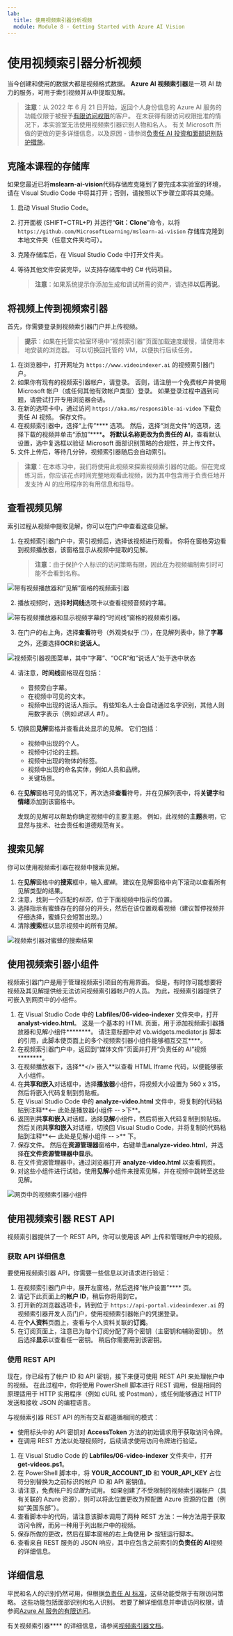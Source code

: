```yaml
---
lab:
  title: 使用视频索引器分析视频
  module: Module 8 - Getting Started with Azure AI Vision
---
```


# 使用视频索引器分析视频

当今创建和使用的数据大都是视频格式数据。 **Azure AI 视频索引器**是一项 AI 助力的服务，可用于索引视频并从中提取见解。

> **注意**：从 2022 年 6 月 21 日开始，返回个人身份信息的 Azure AI 服务的功能仅限于被授予[有限访问权限](https://docs.microsoft.com/azure/cognitive-services/cognitive-services-limited-access)的客户。 在未获得有限访问权限批准的情况下，本实验室无法使用视频索引器识别人物和名人。 有关 Microsoft 所做的更改的更多详细信息，以及原因 - 请参阅[负责任 AI 投资和面部识别防护措施](https://azure.microsoft.com/blog/responsible-ai-investments-and-safeguards-for-facial-recognition/)。

## 克隆本课程的存储库

如果您最近已将**mslearn-ai-vision**代码存储库克隆到了要完成本实验室的环境，请在 Visual Studio Code 中将其打开；否则，请按照以下步骤立即将其克隆。

1. 启动 Visual Studio Code。
2. 打开面板 (SHIFT+CTRL+P) 并运行“**Git：Clone**”命令，以将 `https://github.com/MicrosoftLearning/mslearn-ai-vision` 存储库克隆到本地文件夹（任意文件夹均可）。
3. 克隆存储库后，在 Visual Studio Code 中打开文件夹。
4. 等待其他文件安装完毕，以支持存储库中的 C# 代码项目。

    > **注意**：如果系统提示你添加生成和调试所需的资产，请选择**以后再说**。

## 将视频上传到视频索引器

首先，你需要登录到视频索引器门户并上传视频。

> **提示**：如果在托管实验室环境中“视频索引器”页面加载速度缓慢，请使用本地安装的浏览器。 可以切换回托管的 VM，以便执行后续任务。

1. 在浏览器中，打开网址为 `https://www.videoindexer.ai` 的视频索引器门户。
2. 如果你有现有的视频索引器帐户，请登录。 否则，请注册一个免费帐户并使用 Microsoft 帐户（或任何其他有效帐户类型）登录。 如果登录过程中遇到问题，请尝试打开专用浏览器会话。
3. 在新的选项卡中，通过访问 `https://aka.ms/responsible-ai-video` 下载负责任 AI 视频。 保存文件。
4. 在视频索引器中，选择“上传”**** 选项。 然后，选择“浏览文件”的选项，选择下载的视频并单击“添加”********。 将默认名称更改为**负责任的 AI**，查看默认设置，选中复选框以验证 Microsoft 面部识别策略的合规性，并上传文件。
5. 文件上传后，等待几分钟，视频索引器随后会自动索引。

> **注意**：在本练习中，我们将使用此视频来探索视频索引器的功能。但在完成练习后，你应该花点时间完整地观看此视频，因为其中包含用于负责任地开发支持 AI 的应用程序的有用信息和指导。 

## 查看视频见解

索引过程从视频中提取见解，你可以在门户中查看这些见解。

1. 在视频索引器门户中，索引视频后，选择该视频进行观看。 你将在窗格旁边看到视频播放器，该窗格显示从视频中提取的见解。

    > **注意**：由于保护个人标识的访问策略有限，因此在为视频编制索引时可能不会看到名称。

![带有视频播放器和“见解”窗格的视频索引器](../media/video-indexer-insights.png)

2. 播放视频时，选择**时间线**选项卡以查看视频音频的字幕。

![带有视频播放器和显示视频字幕的“时间线”窗格的视频索引器。](../media/video-indexer-transcript.png)

3. 在门户的右上角，选择**查看**符号（外观类似于 &#128455;），在见解列表中，除了**字幕**之外，还要选择**OCR**和**说话人**。

![视频索引器视图菜单，其中“字幕”、“OCR”和“说话人”处于选中状态](../media/video-indexer-view-menu.png)

4. 请注意，**时间线**窗格现在包括：
    - 音频旁白字幕。
    - 在视频中可见的文本。
    - 视频中出现的说话人指示。 有些知名人士会自动通过名字识别，其他人则用数字表示（例如*说话人 #1*）。
5. 切换回**见解**窗格并查看此处显示的见解。 它们包括：
    - 视频中出现的个人。
    - 视频中讨论的主题。
    - 视频中出现的物体的标签。
    - 视频中出现的命名实体，例如人员和品牌。
    - 关键场景。
6. 在**见解**窗格可见的情况下，再次选择**查看**符号，并在见解列表中，将**关键字**和**情绪**添加到该窗格中。

    发现的见解可以帮助你确定视频中的主要主题。 例如，此视频的**主题**表明，它显然与技术、社会责任和道德规范有关。

## 搜索见解

你可以使用视频索引器在视频中搜索见解。

1. 在**见解**窗格中的**搜索**框中，输入*蜜蜂*。 建议在见解窗格中向下滚动以查看所有见解类型的结果。
2. 注意，找到一个匹配的*标签*，位于下面视频中指示的位置。
3. 选择指示有蜜蜂存在的部分的开头，然后在该位置观看视频（建议暂停视频并仔细选择，蜜蜂只会短暂出现。）
4. 清除**搜索**框以显示视频中的所有见解。

![视频索引器对蜜蜂的搜索结果](../media/video-indexer-search.png)

## 使用视频索引器小组件

视频索引器门户是用于管理视频索引项目的有用界面。 但是，有时你可能想要将视频及其见解提供给无法访问视频索引器帐户的人员。 为此，视频索引器提供了可嵌入到网页中的小组件。

1. 在 Visual Studio Code 中的 **Labfiles/06-video-indexer** 文件夹中，打开 **analyst-video.html**。 这是一个基本的 HTML 页面，用于添加视频索引器播放器和见解小组件********。 请注意标题中对 vb.widgets.mediator.js 脚本的引用，此脚本使页面上的多个视频索引器小组件能够相互交互****。
2. 在视频索引器门户中，返回到“媒体文件”页面并打开“负责任的 AI”视频********。
3. 在视频播放器下，选择**&lt;/&gt; 嵌入**以查看 HTML Iframe 代码，以便能够嵌入小组件。
4. 在**共享和嵌入**对话框中，选择**播放器**小组件，将视频大小设置为 560 x 315，然后将嵌入代码复制到剪贴板。
5. 在 Visual Studio Code 中的 **analyze-video.html** 文件中，将复制的代码粘贴到注释**&lt;-- 此处是播放器小组件 -- &gt;下**。
6. 返回到**共享和嵌入**对话框，选择**见解**小组件，然后将嵌入代码复制到剪贴板。 然后关闭**共享和嵌入**对话框，切换回 Visual Studio Code，并将复制的代码粘贴到注释**&lt;-- 此处是见解小组件 -- &gt;** 下。
7. 保存文件。 然后在**资源管理器**窗格中，右键单击**analyze-video.html**，并选择**在文件资源管理器中显示**。
8. 在文件资源管理器中，通过浏览器打开 **analyze-video.html** 以查看网页。
9. 对这些小组件进行试验，使用**见解**小组件来搜索见解，并在视频中跳转至这些见解。

![网页中的视频索引器小组件](../media/video-indexer-widgets.png)

## 使用视频索引器 REST API

视频索引器提供了一个 REST API，你可以使用该 API 上传和管理帐户中的视频。

### 获取 API 详细信息

要使用视频索引器 API，你需要一些信息以对请求进行验证：

1. 在视频索引器门户中，展开左窗格，然后选择“帐户设置”**** 页。
2. 请记下此页面上的**帐户 ID**，稍后你将用到它。
3. 打开新的浏览器选项卡，转到位于 `https://api-portal.videoindexer.ai` 的视频索引器开发人员门户，使用视频索引器帐户的凭据登录。
4. 在**个人资料**页面上，查看与个人资料关联的**订阅**。
5. 在订阅页面上，注意已为每个订阅分配了两个密钥（主密钥和辅助密钥）。 然后选择**显示**以查看任一密钥。 稍后你需要用到该密钥。

### 使用 REST API

现在，你已经有了帐户 ID 和 API 密钥，接下来便可使用 REST API 来处理帐户中的视频。 在此过程中，你将使用 PowerShell 脚本进行 REST 调用，但是相同的原理适用于 HTTP 实用程序（例如 cURL 或 Postman），或任何能够通过 HTTP 发送和接收 JSON 的编程语言。

与视频索引器 REST API 的所有交互都遵循相同的模式：

- 使用标头中的 API 密钥对 **AccessToken** 方法的初始请求用于获取访问令牌。
- 在调用 REST 方法以处理视频时，后续请求使用访问令牌进行验证。

1. 在 Visual Studio Code 的 **Labfiles/06-video-indexer** 文件夹中，打开 **get-videos.ps1**。
2. 在 PowerShell 脚本中，将 **YOUR_ACCOUNT_ID** 和 **YOUR_API_KEY** 占位符分别替换为之前标识的帐户 ID 和 API 密钥值。
3. 请注意，免费帐户的*位置*为试用。 如果创建了不受限制的视频索引器帐户（具有关联的 Azure 资源），则可以将此位置更改为预配置 Azure 资源的位置（例如“美国东部”）。
4. 查看脚本中的代码，请注意该脚本调用了两种 REST 方法：一种方法用于获取访问令牌，而另一种用于列出帐户中的视频。
5. 保存所做的更改，然后在脚本窗格的右上角使用 **&#9655;** 按钮运行脚本。
6. 查看来自 REST 服务的 JSON 响应，其中应包含之前索引的**负责任的 AI**视频的详细信息。

## 详细信息

平民和名人的识别仍然可用，但根据[负责任 AI 标准](https://aka.ms/aah91ff)，这些功能受限于有限访问策略。 这些功能包括面部识别和名人识别。 若要了解详细信息并申请访问权限，请参阅[Azure AI 服务的有限访问](https://docs.microsoft.com/azure/cognitive-services/cognitive-services-limited-access)。

有关视频索引器**** 的详细信息，请参阅[视频索引器文档](https://learn.microsoft.com/azure/azure-video-indexer/)。
